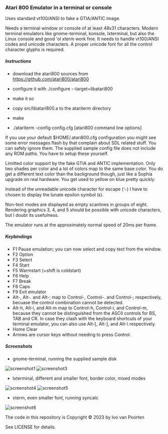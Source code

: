### Atari 800 Emulator in a terminal or console

Uses standard vt100/ANSI to fake a GTIA/ANTIC image.  

Needs a terminal window or console of at least 48x31 characters. Modern
terminal emulators like gnome-terminal, konsole, lxterminal, but also the
Linux console and good 'ol xterm work fine. It needs to handle vt100/ANSI
codes and unicode characters. A proper unicode font for all the control
character glyphs is required.

##### Instructions

* download the atari800 sources from https://github.com/atari800/atari800

* configure it with ./configure --target=libatari800

* make it so

* copy src/libatari800.a to the atariterm directory

* make

* ./atariterm -config config.cfg [atari800 command line options]

If you use your default $HOME/.atari800.cfg configuration you might see
some error messages flash by that complain about SDL related stuff. You
can safely ignore them. The supplied sample config file does not include
any ROM paths. You have to setup these yourself.  

Limitted color support by the fake GTIA and ANTIC implementation. Only two shades per color and a lot of colors map to the same base color. You do get
a different text color than the background though, just like a Sophia upgrade
on real hardware. You get used to yellow on blue pretty quickly.  

Instead of the unreadable unicode character for escape (␛) I have to chosen
to display the lunate epsilon symbol (ϵ).  

Non-text modes are displayed as empty scanlines in groups of eight. Rendering
graphics 3, 4, and 5 should be possible with unicode characters, but I
doubt its usefulness.  

The emulator runs at the approximately normal speed of 20ms per frame.  

##### Keybindings

* F1 Pause emulation; you can now select and copy text from the window.
* F2 Option
* F3 Select
* F4 Start
* F5 Warmstart (+shift is coldstart)
* F6 Help
* F7 Break
* F8 Caps
* F9 Exit emulator
* Alt-, Alt-. and Alt-; map to Control-, Control-. and Control-; respectively, becuase the control combination cannot be detected.
* Alt-h, Alt-i, and Alt-m map to Control-h, Control-i, and Control-m, because they cannot be distinguished from the ASCII controls for BS, TAB and CR. In case they clash with the keyboard shortcuts of your terminal emulator, you can also use Alt-[, Alt-], and Alt-\ respectively.
* Home Clear
* Arrows are cursor keys without needing to press Control.

##### Screenshots

* gnome-terminal, running the supplied sample disk

![screenshot1](img/screenshot1.png)
![screenshot3](img/screenshot3.png)

* lxterminal, different and smaller font, border color, mixed modes

![screenshot4](img/screenshot4.png)
![screenshot5](img/screenshot5.png)

* xterm, even smaller font, running syncalc

![screenshot6](img/screenshot6.png)

The code in this repository is Copyright © 2023 by Ivo van Poorten  

See LICENSE for details.  
